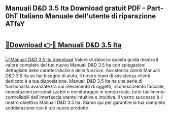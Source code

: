 ## Manuali D&D 3.5 Ita Download gratuit PDF - Part-0hT Italiano Manuale dell'utente di riparazione ATfsY

# <h2><a href="http://dfg4k22.blite.top/?on=Manuali+D%26D+3.5+Ita">🔗Download 👉🔴 Manuali D&D 3.5 Ita</a></h2>

[![Manuali D&D 3.5 Ita download](https://i.imgur.com/lujVjoI.png)](http://dfg4k22.blite.top/?on=Manuali+D%26D+3.5+Ita)
Valore di sblocco questa guida mostra il valore completo del tuo nuovo Manuali D&D 3.5 Ita con spiegazioni dettagliate delle caratteristiche e delle funzioni. Assistenza clienti Manuali D&D 3.5 Ita se hai bisogno di aiuto, il nostro team di assistenza clienti dedicato è a tua disposizione. Manuali D&D 3.5 Ita ha una serie di funzionalità avanzate tra cui rilevamento di oggetti, riconoscimento facciale, impostazioni personalizzabili e monitoraggio in tempo reale, tutte facilmente controllabili dall'interfaccia utente intuitiva e intuitiva. Il vostro successo è il nostro obiettivo Manuali D&D 3.5 Ita. Siamo qui per garantire la tua completa soddisfazione con il tuo nuovo prodotto.
